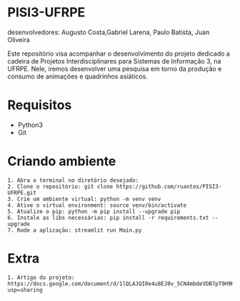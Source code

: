# PISI3-UFRPE

desenvolvedores: Augusto Costa,Gabriel Larena, Paulo Batista, Juan Oliveira


Este repositório visa acompanhar o desenvolvimento do projeto dedicado a cadeira de Projetos Interdisciplinares para Sistemas de Informação 3, na UFRPE. Nele, iremos desenvolver uma pesquisa em torno da produção e consumo de animações e quadrinhos asiáticos.

# Requisitos
- Python3
- Git
# Criando ambiente

    1. Abra o terminal no diretório desejado:
    2. Clone o repositório: git clone https://github.com/ruantos/PISI3-UFRPE.git
    3. Crie um ambiente virtual: python -m venv venv
    4. Ative o virtual environment: source venv/bin/activate
    5. Atualize o pip: python -m pip install --upgrade pip
    6. Instale as libs necessárias: pip install -r requirements.txt --upgrade
    7. Rode a aplicação: streamlit run Main.py

# Extra 
    1. Artigo do projeto: https://docs.google.com/document/d/1lQLAJQI0e4u8EJ0v_5CN4mbdeVDB7pT9H9Krj8aW9wg/edit?usp=sharing